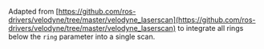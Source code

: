 Adapted from [https://github.com/ros-drivers/velodyne/tree/master/velodyne_laserscan](https://github.com/ros-drivers/velodyne/tree/master/velodyne_laserscan) to integrate all rings below the `ring` parameter into a single scan.